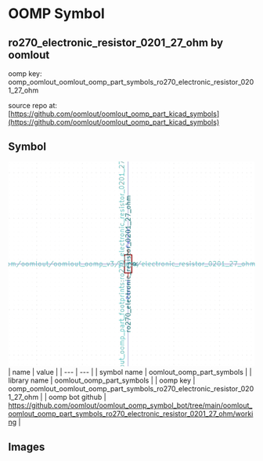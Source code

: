 # OOMP Symbol  
## ro270_electronic_resistor_0201_27_ohm  by oomlout  
  
oomp key: oomp_oomlout_oomlout_oomp_part_symbols_ro270_electronic_resistor_0201_27_ohm  
  
source repo at: [https://github.com/oomlout/oomlout_oomp_part_kicad_symbols](https://github.com/oomlout/oomlout_oomp_part_kicad_symbols)  
## Symbol  
  
[![working.png](working_600.png)](working.png)  
| name | value | 
| --- | --- | 
| symbol name | oomlout_oomp_part_symbols | 
| library name | oomlout_oomp_part_symbols | 
| oomp key | oomp_oomlout_oomlout_oomp_part_symbols_ro270_electronic_resistor_0201_27_ohm | 
| oomp bot github | https://github.com/oomlout/oomlout_oomp_symbol_bot/tree/main/oomlout_oomlout_oomp_part_symbols_ro270_electronic_resistor_0201_27_ohm/working | 
## Images  
